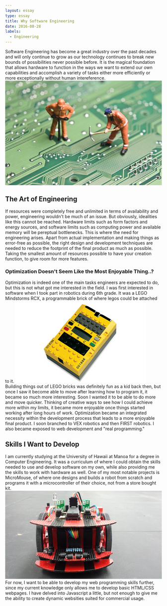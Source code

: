 ```yaml
---
layout: essay
type: essay
title: Why Software Engineering
date: 2016-08-28
labels:
  - Engineering
---
```


Software Engineering has become a great industry over the past decades and will only continue to grow as our technology continues to break new bounds of possibilities never possible before. It is the magical foundation that allows hardware to function in the ways we want to extend our own capabilities and accomplish a variety of tasks either more efficiently or more exceptionally without human intereference.
<img class="ui centered image" src ="/images/Hire_engineers.jpeg">

## The Art of Engineering
If resources were completely free and unlimited in terms of availability and power, engineering wouldn't be much of an issue. But obviously, idealities like this cannot be reached. Hardware limits such as form factors and energy sources, and software limits such as computing power and available memory will be pereptual bottlenecks. This is where the need for engineering arises. Apart from actual implementation and making things as error-free as possible, the right design and development techniques are needed to reduce the footprint of the final product as much as possible. Taking the smallest amount of resources possible to have your creation function, to give room for more features. 

### Optimization Doesn't Seem Like the Most Enjoyable Thing..?
Optimization is indeed one of the main tasks engineers are expected to do, but this is not what got me interested in the field. I was first interested in software when I took part in robotics during 6th grade. It was a LEGO Mindstorms RCX, a programmable brick of where legos could be attached to it. 
<img class="ui image" src = "/images/rcx-s.jpg">
Building things out of LEGO bricks was definitely fun as a kid back then, but once I saw it become able to move after learning how to program it, it became so much more interesting. Soon I wanted it to be able to do more and move quicker. Thinking of creative ways to see how I could achieve more within my limits, it became more enjoyable once things started working after long hours of work. Optimization became an integrated necessity within the development process that leads to a more enjoyable final product. I soon branched to VEX robotics and then FIRST robotics. I also became exposed to web development and "real programming."

## Skills I Want to Develop
I am currently studying at the University of Hawaii at Manoa for a degree in Computer Engineering. It was a curriculum of where I could obtain the skills needed to use and develop software on my own, while also providing me the skills to work with hardware as well. One of my most notable projects is MicroMouse, of where one designs and builds a robot from scratch and programs it with a microcontroller of their choice, not from a store bought kit. 
<img class="ui image" src = "/images/20150514_002438cy.jpg">
For now, I want to be able to develop my web programming skills further, since my current knowledge only allows me to develop basic HTML/CSS webpages. I have delved into Javascript a little, but not enough to give me the ability to create dynamic websities suited for commercial usage.



